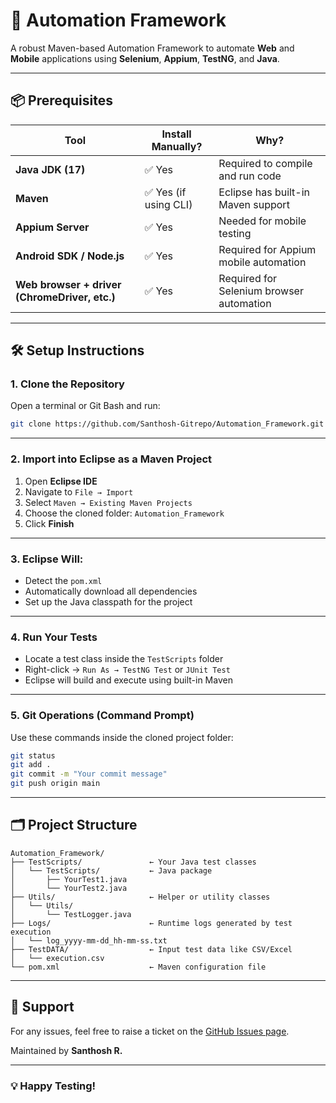 # 🚀 Automation Framework

A robust Maven-based Automation Framework to automate **Web** and **Mobile** applications using **Selenium**, **Appium**, **TestNG**, and **Java**.

---

## 📦 Prerequisites

| Tool                                         | Install Manually?         | Why?                                        |
|----------------------------------------------|----------------------------|---------------------------------------------|
| **Java JDK (17)**                            | ✅ Yes                     | Required to compile and run code            |
| **Maven**                                    | ✅ Yes (if using CLI)      | Eclipse has built-in Maven support          |
| **Appium Server**                            | ✅ Yes                     | Needed for mobile testing                   |
| **Android SDK / Node.js**                    | ✅ Yes                     | Required for Appium mobile automation       |
| **Web browser + driver (ChromeDriver, etc.)**| ✅ Yes                     | Required for Selenium browser automation    |

---

## 🛠️ Setup Instructions

### 1. Clone the Repository

Open a terminal or Git Bash and run:

```bash
git clone https://github.com/Santhosh-Gitrepo/Automation_Framework.git
```

---

### 2. Import into Eclipse as a Maven Project

1. Open **Eclipse IDE**
2. Navigate to `File → Import`
3. Select `Maven → Existing Maven Projects`
4. Choose the cloned folder: `Automation_Framework`
5. Click **Finish**

---

### 3. Eclipse Will:

- Detect the `pom.xml`
- Automatically download all dependencies
- Set up the Java classpath for the project

---

### 4. Run Your Tests

- Locate a test class inside the `TestScripts` folder
- Right-click → `Run As → TestNG Test` or `JUnit Test`
- Eclipse will build and execute using built-in Maven

---

### 5. Git Operations (Command Prompt)

Use these commands inside the cloned project folder:

```bash
git status
git add .
git commit -m "Your commit message"
git push origin main
```

---

## 🗂️ Project Structure

```text
Automation_Framework/
├── TestScripts/               ← Your Java test classes
│   └── TestScripts/           ← Java package
│       ├── YourTest1.java
│       └── YourTest2.java
├── Utils/                     ← Helper or utility classes
│   └── Utils/
│       └── TestLogger.java
├── Logs/                      ← Runtime logs generated by test execution
│   └── log_yyyy-mm-dd_hh-mm-ss.txt
├── TestDATA/                  ← Input test data like CSV/Excel
│   └── execution.csv
└── pom.xml                    ← Maven configuration file
```

---

## 🙋 Support

For any issues, feel free to raise a ticket on the [GitHub Issues page](https://github.com/Santhosh-Gitrepo/Automation_Framework/issues).

Maintained by **Santhosh R.**

---

### 💡 Happy Testing!
